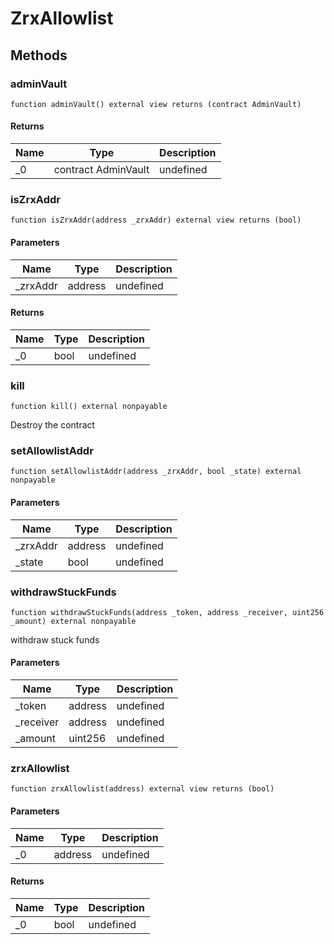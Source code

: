 # ZrxAllowlist









## Methods

### adminVault

```solidity
function adminVault() external view returns (contract AdminVault)
```






#### Returns

| Name | Type | Description |
|---|---|---|
| _0 | contract AdminVault | undefined

### isZrxAddr

```solidity
function isZrxAddr(address _zrxAddr) external view returns (bool)
```





#### Parameters

| Name | Type | Description |
|---|---|---|
| _zrxAddr | address | undefined

#### Returns

| Name | Type | Description |
|---|---|---|
| _0 | bool | undefined

### kill

```solidity
function kill() external nonpayable
```

Destroy the contract




### setAllowlistAddr

```solidity
function setAllowlistAddr(address _zrxAddr, bool _state) external nonpayable
```





#### Parameters

| Name | Type | Description |
|---|---|---|
| _zrxAddr | address | undefined
| _state | bool | undefined

### withdrawStuckFunds

```solidity
function withdrawStuckFunds(address _token, address _receiver, uint256 _amount) external nonpayable
```

withdraw stuck funds



#### Parameters

| Name | Type | Description |
|---|---|---|
| _token | address | undefined
| _receiver | address | undefined
| _amount | uint256 | undefined

### zrxAllowlist

```solidity
function zrxAllowlist(address) external view returns (bool)
```





#### Parameters

| Name | Type | Description |
|---|---|---|
| _0 | address | undefined

#### Returns

| Name | Type | Description |
|---|---|---|
| _0 | bool | undefined




